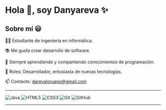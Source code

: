 # Hola 👋, soy Danyareva ✨

## Sobre mí 😃

👨‍💻 Estudiante de ingenieria en informática.

📚 Me gusta crear desarrollo de software.

🧠 Siempre aprendiendo y compartiendo conocimientos de programación.

💼 Roles: Desarrollador, entusiasta de nuevas tecnologías.

📫 Contacto: darevaloruano@gmail.com

---

![Java](https://img.shields.io/badge/Java-007396?style=for-the-badge&logo=java&logoColor=white)
![HTML5](https://img.shields.io/badge/HTML5-E34F26?style=for-the-badge&logo=html5&logoColor=white)
![CSS3](https://img.shields.io/badge/CSS3-1572B6?style=for-the-badge&logo=css3&logoColor=white)
![Git](https://img.shields.io/badge/Git-F05032?style=for-the-badge&logo=git&logoColor=white)
![GitHub](https://img.shields.io/badge/GitHub-181717?style=for-the-badge&logo=github&logoColor=white)

---


